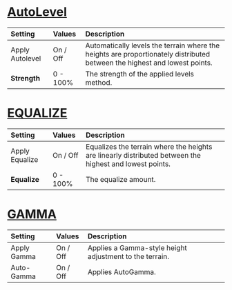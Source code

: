 # [AutoLevel](#tab/tabid-a)
| Setting    | Values     | Description |
| :--------- | :--------- | :---------- |
| Apply Autolevel | On / Off | Automatically levels the terrain where the heights are proportionately distributed between the highest and lowest points. |
| **Strength** | 0 - 100%   | The strength of the applied levels method.                                                                                |

# [EQUALIZE](#tab/tabid-b)
| Setting        | Values   | Description                                                                                             |
| :------------- | :------- | :------------------------------------------------------------------------------------------------------ |
| Apply Equalize | On / Off | Equalizes the terrain where the heights are linearly distributed between the highest and lowest points. |
| **Equalize**   | 0 - 100% | The equalize amount.                                                                                    |

# [GAMMA](#tab/tabid-c)
| Setting     | Values   | Description                                             |
| :---------- | :------- | :------------------------------------------------------ |
| Apply Gamma | On / Off | Applies a Gamma-style height adjustment to the terrain. |
| Auto-Gamma  | On / Off | Applies AutoGamma.                                      |






